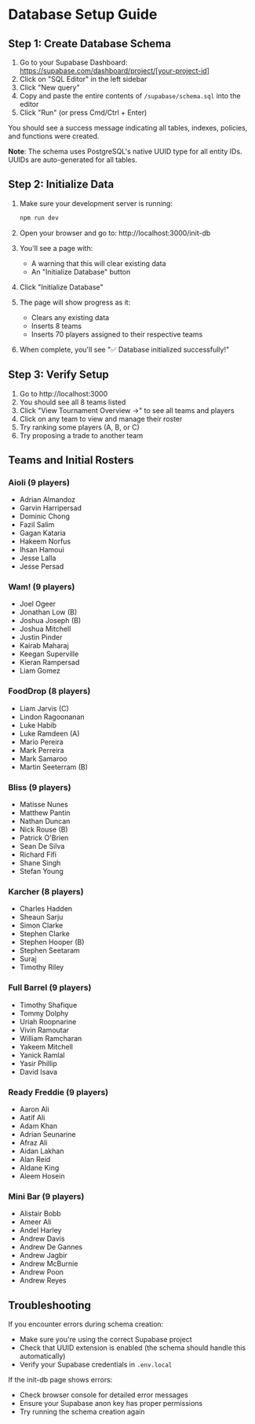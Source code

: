 # Database Setup Guide

## Step 1: Create Database Schema

1. Go to your Supabase Dashboard: https://supabase.com/dashboard/project/[your-project-id]
2. Click on "SQL Editor" in the left sidebar
3. Click "New query"
4. Copy and paste the entire contents of `/supabase/schema.sql` into the editor
5. Click "Run" (or press Cmd/Ctrl + Enter)

You should see a success message indicating all tables, indexes, policies, and functions were created.

**Note**: The schema uses PostgreSQL's native UUID type for all entity IDs. UUIDs are auto-generated for all tables.

## Step 2: Initialize Data

1. Make sure your development server is running:
   ```bash
   npm run dev
   ```

2. Open your browser and go to: http://localhost:3000/init-db

3. You'll see a page with:
   - A warning that this will clear existing data
   - An "Initialize Database" button

4. Click "Initialize Database"

5. The page will show progress as it:
   - Clears any existing data
   - Inserts 8 teams
   - Inserts 70 players assigned to their respective teams

6. When complete, you'll see "✅ Database initialized successfully!"

## Step 3: Verify Setup

1. Go to http://localhost:3000
2. You should see all 8 teams listed
3. Click "View Tournament Overview →" to see all teams and players
4. Click on any team to view and manage their roster
5. Try ranking some players (A, B, or C)
6. Try proposing a trade to another team

## Teams and Initial Rosters

### Aioli (9 players)
- Adrian Almandoz
- Garvin Harripersad
- Dominic Chong
- Fazil Salim
- Gagan Kataria
- Hakeem Norfus
- Ihsan Hamoui
- Jesse Lalla
- Jesse Persad

### Wam! (9 players)
- Joel Ogeer
- Jonathan Low (B)
- Joshua Joseph (B)
- Joshua Mitchell
- Justin Pinder
- Kairab Maharaj
- Keegan Superville
- Kieran Rampersad
- Liam Gomez

### FoodDrop (8 players)
- Liam Jarvis (C)
- Lindon Ragoonanan
- Luke Habib
- Luke Ramdeen (A)
- Mario Pereira
- Mark Perreira
- Mark Samaroo
- Martin Seeterram (B)

### Bliss (9 players)
- Matisse Nunes
- Matthew Pantin
- Nathan Duncan
- Nick Rouse (B)
- Patrick O'Brien
- Sean De Silva
- Richard Fifi
- Shane Singh
- Stefan Young

### Karcher (8 players)
- Charles Hadden
- Sheaun Sarju
- Simon Clarke
- Stephen Clarke
- Stephen Hooper (B)
- Stephen Seetaram
- Suraj
- Timothy Riley

### Full Barrel (9 players)
- Timothy Shafique
- Tommy Dolphy
- Uriah Roopnarine
- Vivin Ramoutar
- William Ramcharan
- Yakeem Mitchell
- Yanick Ramlal
- Yasir Phillip
- David Isava

### Ready Freddie (9 players)
- Aaron Ali
- Aatif Ali
- Adam Khan
- Adrian Seunarine
- Afraz Ali
- Aidan Lakhan
- Alan Reid
- Aldane King
- Aleem Hosein

### Mini Bar (9 players)
- Alistair Bobb
- Ameer Ali
- Andel Harley
- Andrew Davis
- Andrew De Gannes
- Andrew Jagbir
- Andrew McBurnie
- Andrew Poon
- Andrew Reyes

## Troubleshooting

If you encounter errors during schema creation:
- Make sure you're using the correct Supabase project
- Check that UUID extension is enabled (the schema should handle this automatically)
- Verify your Supabase credentials in `.env.local`

If the init-db page shows errors:
- Check browser console for detailed error messages
- Ensure your Supabase anon key has proper permissions
- Try running the schema creation again